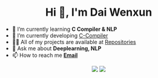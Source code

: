 <h1 align="center">Hi 👋, I'm Dai Wenxun</h1>
<!-- <p align="left"> <img src="https://komarev.com/ghpvc/?username=Dai-Wenxun&label=Profile%20views&color=red&style=flat" /> </p> -->

- 🌱 I’m currently learning **C Compiler & NLP**
- 👯 I’m currently developing [C-Compiler](https://github.com/Dai-Wenxun/C-Compiler)
- 👨‍💻 All of my projects are available at [Repositories](https://github.com/Dai-Wenxun?tab=repositories)
- 💬 Ask me about **Deeplearning, NLP**
- 📫 How to reach me **[Email](mailto:wxDai2001@gmail.com)**
<!-- <p align = "center">
<img width="65%" src="https://github-readme-streak-stats.herokuapp.com/?user=Dai-Wenxun&theme=neon-palenight" />
</p> -->
<p align = "center">
  <img src = "https://github-readme-stats.vercel.app/api/top-langs/?username=Dai-Wenxun&theme=ayu-mirage&layout=compact">
  <img src = "https://github-readme-stats.vercel.app/api?username=Dai-Wenxun&show_icons=true&theme=ayu-mirage&line_height=27">
</p>
